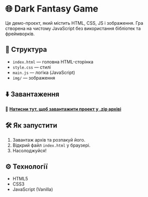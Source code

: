 ﻿# 🌐 Dark Fantasy Game

Це демо-проєкт, який містить HTML, CSS, JS і зображення. Гра створена на чистому JavaScript без використання бібліотек та фреймворків.

## 🧩 Структура

- `index.html` — головна HTML-сторінка
- `style.css` — стилі
- `main.js` — логіка (JavaScript)
- `img/` — зображення

## ⬇️ Завантаження

🔗 **[Натисни тут, щоб завантажити проект у .zip архіві](https://drive.google.com/file/d/1J82MahzBj_FODunzf_azu4azlQO9Bgwg/view?usp=sharing)**

## 🛠 Як запустити

1. Завантаж архів та розпакуй його.
2. Відкрий файл `index.html` у браузері.
3. Насолоджуйся!

## ⚙️ Технології

- HTML5
- CSS3
- JavaScript (Vanilla)
